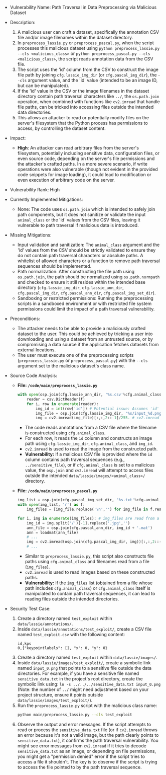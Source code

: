 - Vulnerability Name: Path Traversal in Data Preprocessing via Malicious Dataset

- Description:
    1. A malicious user can craft a dataset, specifically the annotation CSV file and/or image filenames within the dataset directory.
    2. In `preprocess_lassie.py` or `preprocess_pascal.py`, when the script processes this malicious dataset using `python preprocess_lassie.py --cls <malicious_class>` or `python preprocess_pascal.py --cls <malicious_class>`, the script reads annotation data from the CSV file.
    3. The script uses the 'id' column from the CSV to construct the image file path by joining `cfg.lassie_img_dir` (or `cfg.pascal_img_dir`), the `--cls` argument value, and the 'id' value (intended to be an image ID, but can be manipulated).
    4. If the 'id' value in the CSV or the image filenames in the dataset directory contain path traversal characters like `../`, the `os.path.join` operation, when combined with functions like `cv2.imread` that handle file paths, can be tricked into accessing files outside the intended data directories.
    5. This allows an attacker to read or potentially modify files on the server's filesystem that the Python process has permissions to access, by controlling the dataset content.

- Impact:
    - **High**: An attacker can read arbitrary files from the server's filesystem, potentially including sensitive data, configuration files, or even source code, depending on the server's file permissions and the attacker's crafted paths. In a more severe scenario, if write operations were also vulnerable (though not evident in the provided code snippets for image loading), it could lead to modification or even execution of arbitrary code on the server.

- Vulnerability Rank: High

- Currently Implemented Mitigations:
    - None: The code uses `os.path.join` which is intended to safely join path components, but it does not sanitize or validate the input `animal_class` or the 'id' values from the CSV files, leaving it vulnerable to path traversal if malicious data is introduced.

- Missing Mitigations:
    - Input validation and sanitization: The `animal_class` argument and the 'id' values from the CSV should be strictly validated to ensure they do not contain path traversal characters or absolute paths. A whitelist of allowed characters or a function to remove path traversal sequences should be implemented.
    - Path normalization: After constructing the file path using `os.path.join`, the path should be normalized using `os.path.normpath` and checked to ensure it still resides within the intended base directory (`cfg.lassie_img_dir`, `cfg.lassie_ann_dir`, `cfg.pascal_img_dir`, `cfg.pascal_ann_dir`, `cfg.pascal_img_set_dir`).
    - Sandboxing or restricted permissions: Running the preprocessing scripts in a sandboxed environment or with restricted file system permissions could limit the impact of a path traversal vulnerability.

- Preconditions:
    - The attacker needs to be able to provide a maliciously crafted dataset to the user. This could be achieved by tricking a user into downloading and using a dataset from an untrusted source, or by compromising a data source if the application fetches datasets from external locations.
    - The user must execute one of the preprocessing scripts (`preprocess_lassie.py` or `preprocess_pascal.py`) with the `--cls` argument set to the malicious dataset's class name.

- Source Code Analysis:
    - **File: `/code/main/preprocess_lassie.py`**
        ```python
        with open(osp.join(cfg.lassie_ann_dir, '%s.csv'%cfg.animal_class), 'r') as f:
            reader = csv.DictReader(f)
            for i, row in enumerate(reader):
                img_id = int(row['id']) # Potential issue: Assumes 'id' is always an integer and safe.
                img_file = osp.join(cfg.lassie_img_dir, '%s/input_%d.png'%(cfg.animal_class, img_id)) # Path is constructed using user-controlled cfg.animal_class and row['id'].
                img = cv2.imread(img_file)[:,:,2::-1]/255. # cv2.imread will attempt to read the file at the constructed path.
        ```
        - The code reads annotations from a CSV file where the filename is constructed using `cfg.animal_class`.
        - For each row, it reads the `id` column and constructs an image path using `cfg.lassie_img_dir`, `cfg.animal_class`, and `img_id`.
        - `cv2.imread` is used to read the image from the constructed path.
        - **Vulnerability:** If a malicious CSV file is provided where the `id` column contains path traversal sequences (e.g., `../sensitive_file`), or if `cfg.animal_class` is set to a malicious value, the `osp.join` and `cv2.imread` will attempt to access files outside the intended `data/lassie/images/<animal_class>/` directory.

    - **File: `/code/main/preprocess_pascal.py`**
        ```python
        img_list = osp.join(cfg.pascal_img_set_dir, '%s.txt'%cfg.animal_class)
        with open(img_list, 'r') as f:
            img_files = [img_file.replace('\n','') for img_file in f.readlines()]

        for i, img in enumerate(img_files): # img_files are read from a file controlled by animal_class
            img_id = img.split('/')[-1].replace('.jpg','')
            ann_file = osp.join(cfg.pascal_ann_dir, img_id + '.mat')
            ann = loadmat(ann_file)
            # ...
            img = cv2.imread(osp.join(cfg.pascal_img_dir, img))[:,:,2::-1]/255. # Path is constructed using user-controlled cfg.animal_class and img from img_files.
            # ...
        ```
        - Similar to `preprocess_lassie.py`, this script also constructs file paths using `cfg.animal_class` and filenames read from a file (`img_files`).
        - `cv2.imread` is used to read images based on these constructed paths.
        - **Vulnerability:** If the `img_files` list (obtained from a file whose path includes `cfg.animal_class`) or `cfg.animal_class` itself is manipulated to contain path traversal sequences, it can lead to reading files outside the intended directories.

- Security Test Case:
    1. Create a directory named `test_exploit` within `data/lassie/annotations/`.
    2. Inside `data/lassie/annotations/test_exploit/`, create a CSV file named `test_exploit.csv` with the following content:
        ```csv
        id,kps
        0,{"keypointlabels": [], "x": 0, "y": 0}
        ```
    3. Create a directory named `test_exploit` within `data/lassie/images/`.
    4. Inside `data/lassie/images/test_exploit/`, create a symbolic link named `input_0.png` that points to a sensitive file outside the data directories. For example, if you have a sensitive file named `sensitive_data.txt` in the project's root directory, create the symbolic link using: `ln -s ../../../sensitive_data.txt input_0.png` (Note: the number of `../` might need adjustment based on your project structure, ensure it points outside `data/lassie/images/test_exploit/`).
    5. Run the `preprocess_lassie.py` script with the malicious class name:
        ```bash
        python main/preprocess_lassie.py --cls test_exploit
        ```
    6. Observe the output and error messages. If the script attempts to read or process the `sensitive_data.txt` file (or if `cv2.imread` throws an error because it's not a valid image, but the path clearly points to `sensitive_data.txt`), it confirms the path traversal vulnerability. You might see error messages from `cv2.imread` if it tries to decode `sensitive_data.txt` as an image, or depending on file permissions, you might get a "permission denied" error if the script tries to access a file it shouldn't. The key is to observe if the script is trying to access the file pointed to by the path traversal sequence.